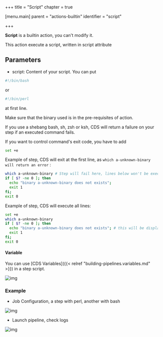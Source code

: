 +++
title = "Script"
chapter = true

[menu.main]
parent = "actions-builtin"
identifier = "script"

+++

**Script** is a builtin action, you can't modify it.

This action execute a script, written in script attribute

## Parameters

* script: Content of your script. You can put

```bash
#!/bin/bash
```

 or

```bash
#!/bin/perl
```

 at first line.

Make sure that the binary used is in the pre-requisites of action.

If you use a shebang bash, sh, zsh or ksh, CDS will return a failure on your step if an executed command fails.

If you want to control command's exit code, you have to add
```bash
set +e
```

Example of step, CDS will exit at the first line, as `which a-unknown-binary will return an error` :

```bash
which a-unknown-binary # Step will fail here, lines below won't be executed
if [ $? -ne 0 ]; then
  echo "binary a-unknown-binary does not exists";
  exit 1
fi;
exit 0
```

Example of step, CDS will execute all lines:

```bash
set +e
which a-unknown-binary
if [ $? -ne 0 ]; then
  echo "binary a-unknown-binary does not exists"; # this will be displayed
  exit 1
fi;
exit 0
```


#### Variable

You can use [CDS Variables]({{< relref "building-pipelines.variables.md" >}}) in a step script.

![img](/images/building-pipelines.actions.builtin.script-bash.png)

### Example

* Job Configuration, a step with perl, another with bash

![img](/images/building-pipelines.actions.builtin.script-job.png)

* Launch pipeline, check logs

![img](/images/building-pipelines.actions.builtin.script-logs.png)
